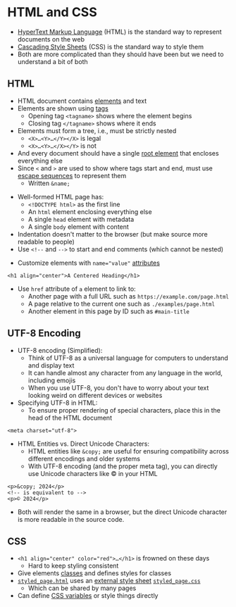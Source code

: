 # HTML and CSS

-   [HyperText Markup Language](g:html) (HTML) is the standard way to represent documents on the web
-   [Cascading Style Sheets](g:css) (CSS) is the standard way to style them
-   Both are more complicated than they should have been but we need to understand a bit of both

## HTML

-   HTML document contains [elements](g:element) and text
-   Elements are shown using [tags](g:tag)
    -   Opening tag `<tagname>` shows where the element begins
    -   Closing tag `</tagname>` shows where it ends
-   Elements must form a tree, i.e., must be strictly nested
    -   `<X>…<Y>…</Y></X>` is legal
    -   `<X>…<Y>…</X></Y>` is not
-   And every document should have a single [root element](g:root-element) that encloses everything else
-   Since `<` and `>` are used to show where tags start and end,
    must use [escape sequences](g:escape-sequence) to represent them
    -   Written `&name;`

<div class="table" id="htmlcss-escape-characters" data-tbl="escape_characters.tbl" data-caption="Table 1: HTML Escape Characters"></div>

-   Well-formed HTML page has:
    -   `<!DOCTYPE html>` as the first line
    -   An `html` element enclosing everything else
    -   A single `head` element with metadata
    -   A single `body` element with content
-   Indentation doesn't matter to the browser (but make source more readable to people)
-   Use `<!--` and `-->` to start and end comments (which cannot be nested)

<div class="table" id="htmlcss-html-tags" data-tbl="html_tags.tbl" data-caption="Table 2: HTML Tags"></div>

-   Customize elements with `name="value"` [attributes](g:attribute)

```
<h1 align="center">A Centered Heading</h1>
```

-   Use `href` attribute of `a` element to link to:
    -   Another page with a full URL such as `https://example.com/page.html`
    -   A page relative to the current one such as `./examples/page.html`
    -   Another element in this page by ID such as `#main-title`

## UTF-8 Encoding

-   UTF-8 encoding (Simplified):
    -   Think of UTF-8 as a universal language for computers to understand and display text
    -   It can handle almost any character from any language in the world, including emojis
    -   When you use UTF-8, you don't have to worry about your text looking weird on different devices or websites
-   Specifying UTF-8 in HTML:
    -   To ensure proper rendering of special characters, place this in the head of the HTML document

```
<meta charset="utf-8">
```

-   HTML Entities vs. Direct Unicode Characters:
    -   HTML entities like `&copy;` are useful for ensuring compatibility across different encodings and older systems
    -   With UTF-8 encoding (and the proper meta tag), you can directly use Unicode characters like © in your HTML

```
<p>&copy; 2024</p>
<!-- is equivalent to -->
<p>© 2024</p>
```

- Both will render the same in a browser, but the direct Unicode character is more readable in the source code.

## CSS

-   `<h1 align="center" color="red">…</h1>` is frowned on these days
    -   Hard to keep styling consistent
-   Give elements [classes](g:css-class) and defines styles for classes
-   [`styled_page.html`](./styled_page.html) uses an [external style sheet](g:external-style-sheet)
    [`styled_page.css`](./styled_page.css)
    -   Which can be shared by many pages
-   Can define [CSS variables](g:css-variable) or style things directly
